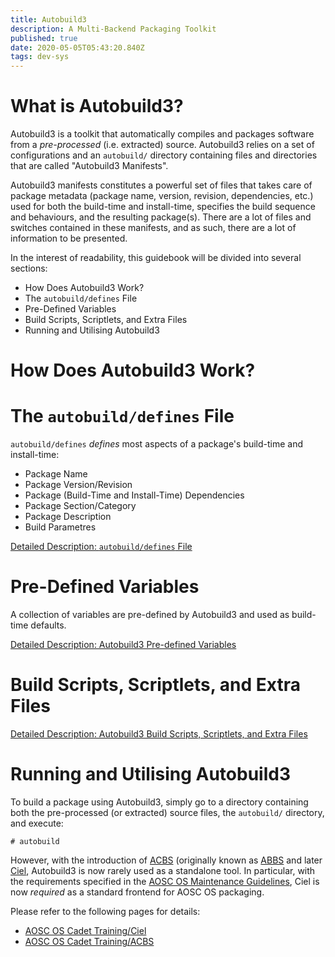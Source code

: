 ```yaml
---
title: Autobuild3
description: A Multi-Backend Packaging Toolkit
published: true
date: 2020-05-05T05:43:20.840Z
tags: dev-sys
---
```


# What is Autobuild3?

Autobuild3 is a toolkit that automatically compiles and packages software from a *pre-processed* (i.e. extracted) source. Autobuild3 relies on a set of configurations and an `autobuild/` directory containing files and directories that are called "Autobuild3 Manifests". 

Autobuild3 manifests constitutes a powerful set of files that takes care of package metadata (package name, version, revision, dependencies, etc.) used for both the build-time and install-time, specifies the build sequence and behaviours, and the resulting package(s). There are a lot of files and switches contained in these manifests, and as such, there are a lot of information to be presented.

In the interest of readability, this guidebook will be divided into several sections:

- How Does Autobuild3 Work?
- The `autobuild/defines` File
- Pre-Defined Variables
- Build Scripts, Scriptlets, and Extra Files
- Running and Utilising Autobuild3

# How Does Autobuild3 Work?

# The `autobuild/defines` File

`autobuild/defines` *defines* most aspects of a package's build-time and install-time:

- Package Name
- Package Version/Revision
- Package (Build-Time and Install-Time) Dependencies
- Package Section/Category
- Package Description
- Build Parametres

[Detailed Description: `autobuild/defines` File](/dev-sys-defines)

# Pre-Defined Variables

A collection of variables are pre-defined by Autobuild3 and used as build-time defaults.

[Detailed Description: Autobuild3 Pre-defined Variables](/dev-sys-autobuild3-manual#general-structure)

# Build Scripts, Scriptlets, and Extra Files

[Detailed Description: Autobuild3 Build Scripts, Scriptlets, and Extra Files](/dev-sys-autobuild3-build-scripts-scriptlets-and-extra-files)

# Running and Utilising Autobuild3

To build a package using Autobuild3, simply go to a directory containing both the pre-processed (or extracted) source files, the `autobuild/` directory, and execute:

```
# autobuild
```

However, with the introduction of [ACBS](/developers/aosc-os-cadet-training/acbs) (originally known as [ABBS](https://github.com/AOSC-Dev/abbs) and later [Ciel](/developers/aosc-os-cadet-training/ciel), Autobuild3 is now rarely used as a standalone tool. In particular, with the requirements specified in the [AOSC OS Maintenance Guidelines](https://wiki.aosc.io/developers/aosc-os-maintenance-guidelines), Ciel is now *required* as a standard frontend for AOSC OS packaging.

Please refer to the following pages for details:

- [AOSC OS Cadet Training/Ciel](/dev-sys-ciel)
- [AOSC OS Cadet Training/ACBS](/dev-sys-acbs)
